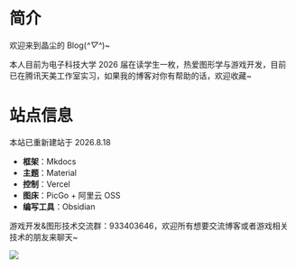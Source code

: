 # 简介
欢迎来到晶尘的 Blog(*^▽^*)~

本人目前为电子科技大学 2026 届在读学生一枚，热爱图形学与游戏开发，目前已在腾讯天美工作室实习，如果我的博客对你有帮助的话，欢迎收藏~

# 站点信息

本站已重新建站于 2026.8.18

- **框架**：Mkdocs
- **主题**：Material
- **控制**：Vercel
- **图床**：PicGo + 阿里云 OSS
- **编写工具**：Obsidian

游戏开发&图形技术交流群：933403646，欢迎所有想要交流博客或者游戏相关技术的朋友来聊天~

![](https://crydustblog.oss-cn-chengdu.aliyuncs.com/Pasted%20image%2020240818024342.png)

